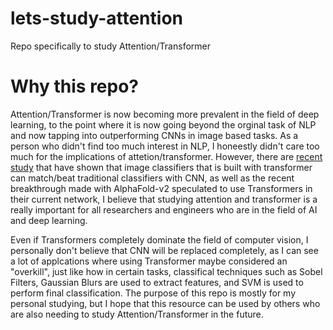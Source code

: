 # lets-study-attention
Repo specifically to study Attention/Transformer


# Why this repo?
Attention/Transformer is now becoming more prevalent in the field of deep learning, to the point where it is now going beyond the orginal task of NLP and now tapping into outperforming CNNs in image based tasks.
As a person who didn't find too much interest in NLP, I honeestly didn't care too much for the implications of attetion/transformer. However,
there are [recent study](https://openreview.net/forum?id=YicbFdNTTy) that have shown that image classifiers that is built with transformer can match/beat traditional classifiers with CNN,
as well as the recent breakthrough made with AlphaFold-v2 speculated to use Transformers in their current network, I believe that studying attention and transformer is a really important for all researchers and engineers who are in the field of AI and deep learning. 
  
Even if Transformers completely dominate the field of computer vision, I personally don't believe that CNN will be replaced completely, as I can see a lot of applcations where using Transformer maybe considered an "overkill", just like how in certain tasks, classifical techniques such as Sobel Filters, Gaussian Blurs are used to extract features, and SVM is used to perform final classification.
The purpose of this repo is mostly for my personal studying, but I hope that this resource can be used by others who are also needing to study Attention/Transformer in the future.

